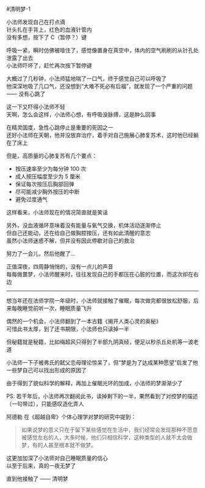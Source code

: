 #清明梦-1

小法师发现自己在打点滴  
针头扎在手背上，红色的血液针管内  
没有多想，按下了 C（暂停？）键  

呼吸一紧，瞬时仿佛被噎住了，感觉像置身在真空中，体内的空气刷刷的从针孔处泄露了出去  
小法师吓坏了，赶忙再次按下暂停键

大概过了几秒钟，小法师猛地喘了一口气，终于感觉自己可以呼吸了  
他深深地吸了几口气，还没想到“大难不死必有后福”，就发现了一个严重的问题 —— 没有心跳了  

这一下又吓得小法师不轻  
天啊，怎么会这样，小法师心想，有呼吸没脉搏，这是肿么回事  

在精灵国度，急性心跳停止是重要的死因之一  
还好小法师在天朝，他并没放弃治疗，着手对自己施展心肺复苏术，这时他已经躺在了床上    

但是，高质量的心肺复苏有几个要点：

- 按压速率至少为每分钟 100 次
- 成人按压幅度至少为 5 厘米
- 保证每次按压后胸部回弹
- 尽可能减少胸外按压的中断
- 避免过度通气

这样看来，小法师现在的情况简直就是笑话  

另外，没血液循环意味着没有能量与氧气交换，机体活动逐渐停止  
但自己还能动，还在给自己做胸腔按压，还有如此清醒的意志  
虽然小法师迷惑不解，但并没有因此停歇对自己的救治  

努力了一会儿，然后他醒了...

正值深夜，四周静悄悄的，没有一点儿的声音  
每每做噩梦，小法师醒来时，往往发现自己的手都压在心脏的位置，而这次却在右边  

---

想当年还在法师学院一年级时，小法师就接触了催眠，每次做完都很放松舒服，后来每晚睡觉前听一次，睡眠质量飞升

偶然的一个机会，小法师翻到了一本古籍《揭开人类心灵的奥秘》   
可惜此书太厚，到了还书期限，小法师也只读掉一半  

但秘籍就是秘籍，比如梅超风只得到了半部九阴真经，便足以秒杀丘处机等一波老道  

小法师一下子被弗氏的弑父恋母理论惊呆了，但“梦是为了达成某种愿望”启发了他   
一些梦自己可以找出形成的原因了  

由于得到了貌似科学的解释，再加上催眠光环的加成，小法师的梦渐渐少了    

PS: 若干年后，小法师再次翻阅此书，读掉剩下的一半，果然看到了对控梦的描述（一句带过），只能感叹造化弄人
  

阿德勒 在《超越自卑》个体心理学对梦的研究中提到：
> 如果说梦的意义只在于留下某些感觉在生活中，我们经常会发现那种不愿意被感觉左右的人，大多时候，他们只相信科学，这种类型的人就不太会做梦，有的人甚至根本就不做梦。  

这更加加深了小法师对自己睡眠质量的信心  
以至于后来，真的一夜无梦了  

直到他接触了 —— 清明梦

